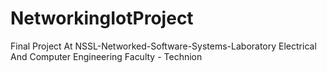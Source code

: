 # NetworkingIotProject
Final Project At NSSL-Networked-Software-Systems-Laboratory
Electrical And Computer Engineering Faculty - Technion
